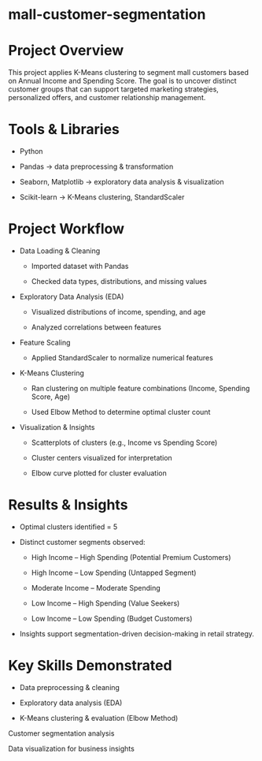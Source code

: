# mall-customer-segmentation
# Project Overview

This project applies K-Means clustering to segment mall customers based on Annual Income and Spending Score. The goal is to uncover distinct customer groups that can support targeted marketing strategies, personalized offers, and customer relationship management.

# Tools & Libraries

- Python

- Pandas → data preprocessing & transformation

- Seaborn, Matplotlib → exploratory data analysis & visualization

- Scikit-learn → K-Means clustering, StandardScaler

# Project Workflow

- Data Loading & Cleaning

   - Imported dataset with Pandas

   - Checked data types, distributions, and missing values

- Exploratory Data Analysis (EDA)

   - Visualized distributions of income, spending, and age

   - Analyzed correlations between features

- Feature Scaling

   - Applied StandardScaler to normalize numerical features

- K-Means Clustering

   - Ran clustering on multiple feature combinations (Income, Spending Score, Age)

   - Used Elbow Method to determine optimal cluster count

- Visualization & Insights

   - Scatterplots of clusters (e.g., Income vs Spending Score)

   - Cluster centers visualized for interpretation

   - Elbow curve plotted for cluster evaluation

# Results & Insights

- Optimal clusters identified = 5

- Distinct customer segments observed:

   - High Income – High Spending (Potential Premium Customers)

   - High Income – Low Spending (Untapped Segment)

   - Moderate Income – Moderate Spending

   - Low Income – High Spending (Value Seekers)

   - Low Income – Low Spending (Budget Customers)

- Insights support segmentation-driven decision-making in retail strategy.

# Key Skills Demonstrated

- Data preprocessing & cleaning

- Exploratory data analysis (EDA)

- K-Means clustering & evaluation (Elbow Method)

Customer segmentation analysis

Data visualization for business insights
